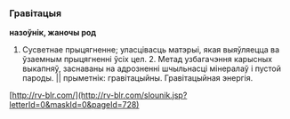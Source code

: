 ### Гравітацыя
**назоўнік, жаночы род**

1. Сусветнае прыцягненне; уласцівасць матэрыі, якая выяўляецца ва ўзаемным прыцягненні ўсіх цел. 2. Метад узбагачэння карысных выкапняў, заснаваны на адрозненні шчыльнасці мінералаў і пустой пароды. || прыметнік: гравітацыйны. Гравітацыйная энергія.

<a rel="author">[http://rv-blr.com/](http://rv-blr.com/slounik.jsp?letterId=0&maskId=0&pageId=728)</a>
